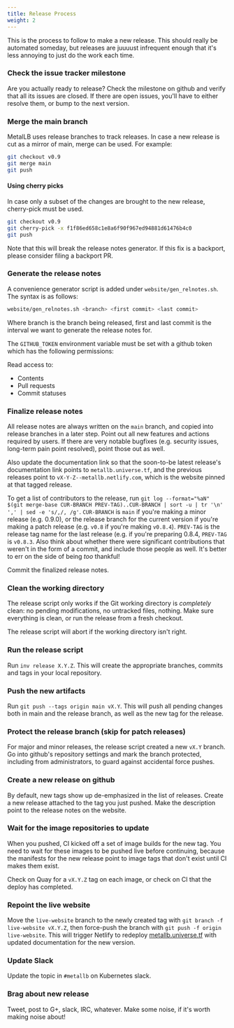 ```yaml
---
title: Release Process
weight: 2
---
```


This is the process to follow to make a new release. This should
really be automated someday, but releases are juuuust infrequent
enough that it's less annoying to just do the work each time.

### Check the issue tracker milestone

Are you actually ready to release? Check the milestone on github and
verify that all its issues are closed. If there are open issues,
you'll have to either resolve them, or bump to the next version.

### Merge the main branch

MetalLB uses release branches to track releases. In case a new release is cut as a mirror of main, merge can
be used.
For example:

```bash
git checkout v0.9
git merge main
git push
```

#### Using cherry picks

In case only a subset of the changes are brought to the new release, cherry-pick
must be used.

```bash
git checkout v0.9
git cherry-pick -x f1f86ed658c1e8a6f90f967ed94881d61476b4c0
git push
```

Note that this will break the release notes generator. If this fix is a backport, please
consider filing a backport PR.

### Generate the release notes

A convenience generator script is added under `website/gen_relnotes.sh`. The syntax is
as follows:

```bash
website/gen_relnotes.sh <branch> <first commit> <last commit>
```

Where branch is the branch being released, first and last commit is the interval
we want to generate the release notes for.

The `GITHUB_TOKEN` environment variable must be set with a github token which has the following permissions:

Read access to:

- Contents
- Pull requests
- Commit statuses

### Finalize release notes

All release notes are always written on the `main` branch, and
copied into release branches in a later step. Point out all new
features and actions required by users. If there are very notable
bugfixes (e.g. security issues, long-term pain point resolved), point
those out as well.

Also update the documentation link so that the soon-to-be latest
release's documentation link points to `metallb.universe.tf`, and the
previous releases point to `vX-Y-Z--metallb.netlify.com`, which is the
website pinned at that tagged release.

To get a list of contributors to the release, run `git log
--format="%aN" $(git merge-base CUR-BRANCH PREV-TAG)..CUR-BRANCH | sort -u |
tr '\n' ',' | sed -e 's/,/, /g'`. `CUR-BRANCH` is `main` if you're
making a minor release (e.g. 0.9.0), or the release branch for the
current version if you're making a patch release (e.g. `v0.8` if
you're making `v0.8.4`). `PREV-TAG` is the release tag name for the
last release (e.g. if you're preparing 0.8.4, `PREV-TAG` is
`v0.8.3`. Also think about whether there were significant
contributions that weren't in the form of a commit, and include those
people as well. It's better to err on the side of being _too_
thankful!

Commit the finalized release notes.

### Clean the working directory

The release script only works if the Git working directory is
_completely_ clean: no pending modifications, no untracked files,
nothing. Make sure everything is clean, or run the release from a
fresh checkout.

The release script will abort if the working directory isn't right.

### Run the release script

Run `inv release X.Y.Z`. This will create the appropriate branches,
commits and tags in your local repository.

### Push the new artifacts

Run `git push --tags origin main vX.Y`. This will push all pending
changes both in main and the release branch, as well as the new tag
for the release.

### Protect the release branch (skip for patch releases)

For major and minor releases, the release script created a new `vX.Y`
branch. Go into github's repository settings and mark the branch
protected, including from administrators, to guard against accidental
force pushes.

### Create a new release on github

By default, new tags show up de-emphasized in the list of
releases. Create a new release attached to the tag you just
pushed. Make the description point to the release notes on the
website.

### Wait for the image repositories to update

When you pushed, CI kicked off a set of image builds for the new
tag. You need to wait for these images to be pushed live before
continuing, because the manifests for the new release point to image
tags that don't exist until CI makes them exist.

Check on Quay for a `vX.Y.Z` tag on each image, or check on
CI that the deploy has completed.

### Repoint the live website

Move the `live-website` branch to the newly created tag with `git
branch -f live-website vX.Y.Z`, then force-push the branch with `git
push -f origin live-website`. This will trigger Netlify to
redeploy [metallb.universe.tf](https://metallb.universe.tf) with
updated documentation for the new version.

### Update Slack

Update the topic in `#metallb` on Kubernetes slack.

### Brag about new release

Tweet, post to G+, slack, IRC, whatever. Make some noise, if it's
worth making noise about!
